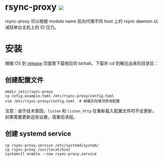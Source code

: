 # rsync-proxy ![](https://github.com/ustclug/rsync-proxy/workflows/Go/badge.svg)

rsync-proxy 可以根据 module name 反向代理不同 host 上的 rsync daemon 以减轻单台主机上的 IO 压力。

# 安装

根据 OS 到 [release](https://github.com/ustclug/rsync-proxy/releases) 页面里下载相应的 tarball。下载并 cd 到解压出来的目录后：

## 创建配置文件

```shell
mkdir /etc/rsync-proxy
cp cofig.example.toml /etc/rsync-proxy/config.toml
vim /etc/rsync-proxy/config.toml  # 根据实际情况修改配置
```

注意：由于技术原因，`listen` 和 `listen_http` 在重新载入配置文件时不会更新。如果需要更新这些设置，请重启进程。

## 创建 systemd service

```shell
cp rsync-proxy.service /etc/systemd/system/
cp rsync-proxy /usr/local/bin/
systemctl enable --now rsync-proxy.service
```
